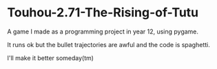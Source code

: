 # Touhou-2.71-The-Rising-of-Tutu

A game I made as a programming project in year 12, using pygame.

It runs ok but the bullet trajectories are awful and the code is spaghetti.

I'll make it better someday(tm)
